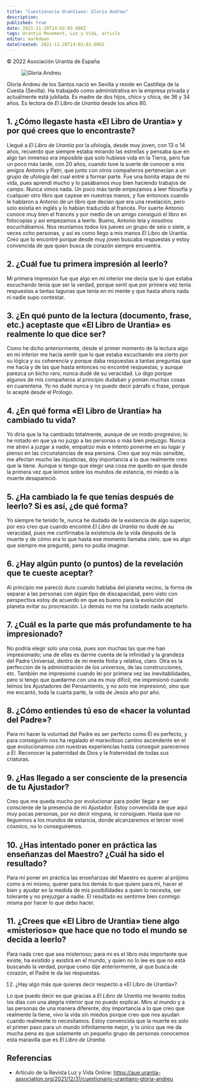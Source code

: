 ```yaml
---
title: "Cuestionario Urantiano: Gloria Andreu"
description: 
published: true
date: 2021-11-28T14:02:03.086Z
tags: Urantia Movement, Luz y Vida, article
editor: markdown
dateCreated: 2021-11-28T14:02:03.086Z
---
```


<p class="v-card v-sheet theme--light grey lighten-3 px-2">© 2022 Asociación Urantia de España</p>

<figure id="Figure_1" class="image urantiapedia">
<img src="/image/article/Luz_y_Vida/LyV_2022_01/Gloria-Santos.png" alt="Gloria Andreu">
</figure>

Gloria Andreu de los Santos nació en Sevilla y reside en Castilleja de la Cuesta (Sevilla). Ha trabajado como administrativa en la empresa privada y actualmente está jubilada. Es madre de dos hijos, chico y chica, de 36 y 34 años. Es lectora de _El Libro de Urantia_ desde los años 80.

## 1. ¿Cómo llegaste hasta «El Libro de Urantia» y por qué crees que lo encontraste?

Llegué a _El Libro de Urantia_ por la ufología, desde muy joven, con 13 o 14 años, recuerdo que siempre estaba mirando las estrellas y pensaba que en algo tan inmenso era imposible que solo hubiese vida en la Tierra, pero fue un poco más tarde, con 20 años, cuando tuve la suerte de conocer a mis amigos Antonio y Patri, que junto con otros compañeros pertenecían a un grupo de ufología del cual entré a formar parte. Fue una bonita etapa de mi vida, pues aprendí mucho y lo pasábamos muy bien haciendo trabajos de campo. Nunca vimos nada. Un poco más tarde empezamos a leer filosofía y cualquier otro libro que cayese en nuestras manos, y fue entonces cuando le hablaron a Antonio de un libro que decían que era una revelación, pero solo existía en inglés y lo habían traducido al francés. Por suerte Antonio conoce muy bien el francés y por medio de un amigo consiguió el libro en fotocopias y así empezamos a leerlo. Bueno, Antonio leía y nosotros escuchábamos. Nos reuníamos todos los jueves un grupo de seis o siete, a veces ocho personas, y así es como llego a mis manos El Libro de Urantia. Creo que lo encontré porque desde muy joven buscaba respuestas y estoy convencida de que quien busca de corazón siempre encuentra.

## 2. ¿Cuál fue tu primera impresión al leerlo?

Mi primera impresión fue que algo en mi interior me decía que lo que estaba escuchando tenía que ser la verdad, porque sentí que por primera vez tenía respuestas a tantas lagunas que tenía en mi mente y que hasta ahora nada ni nadie supo contestar.

## 3. ¿En qué punto de la lectura (documento, frase, etc.) aceptaste que «El Libro de Urantia» es realmente lo que dice ser?

Como he dicho anteriormente, desde el primer momento de la lectura algo en mi interior me hacía sentir que lo que estaba escuchando era cierto por su lógica y su coherencia y porque daba respuestas a tantas preguntas que me hacía y de las que hasta entonces no encontré respuestas, y aunque parezca un bicho raro, nunca dudé de su veracidad. Lo digo porque algunos de mis compañeros al principio dudaban y ponían muchas cosas en cuarentena. Yo no dudé nunca y no puedo decir párrafo o frase, porque lo acepté desde el Prólogo.

## 4. ¿En qué forma «El Libro de Urantia» ha cambiado tu vida?

Yo diría que la ha cambiado totalmente, aunque de un modo progresivo; lo he notado en que ya no juzgo a las personas o más bien prejuzgo. Nunca me atreví a juzgar a nadie, empatizo más e intento ponerme en su lugar y pienso en las circunstancias de esa persona. Creo que soy más sensible, me afectan mucho las injusticias, doy importancia a lo que realmente creo que la tiene. Aunque si tengo que elegir una cosa me quedo en que desde la primera vez que leímos sobre los mundos de estancia, mi miedo a la muerte desapareció.

## 5. ¿Ha cambiado la fe que tenías después de leerlo? Si es así, ¿de qué forma?

Yo siempre he tenido fe, nunca he dudado de la existencia de algo superior, por eso creo que cuando encontré _El Libro de Urantia_ no dudé de su veracidad, pues me confirmaba la existencia de la vida después de la muerte y de cómo era lo que hasta ese momento llamaba cielo, que es algo que siempre me pregunté, pero no podía imaginar.

## 6. ¿Hay algún punto (o puntos) de la revelación que te cueste aceptar?

Al principio me pareció duro cuando hablaba del planeta vecino, la forma de separar a las personas con algún tipo de discapacidad, pero visto con perspectiva estoy de acuerdo en que es bueno para la evolución del planeta evitar su procreación. Lo demás no me ha costado nada aceptarlo.

## 7. ¿Cuál es la parte que más profundamente te ha impresionado?

No podría elegir solo una cosa, pues son muchas las que me han impresionado; una de ellas es darme cuenta de la infinidad y la grandeza del Padre Universal, dentro de mi mente finita y relativa, claro. Otra es la perfección de la administración de los universos, de las construcciones, etc. También me impresionó cuando leí por primera vez las inevitabilidades, pero si tengo que quedarme con una es muy difícil, me impresionó cuando leímos los Ajustadores del Pensamiento, y no solo me impresionó, sino que me encantó, toda la cuarta parte, la vida de Jesús año por año.

## 8. ¿Cómo entiendes tú eso de «hacer la voluntad del Padre»?

Para mi hacer la voluntad del Padre es ser perfecto como Él es perfecto, y para conseguirlo nos ha regalado el maravilloso camino ascendente en el que evolucionamos con nuestras experiencias hasta conseguir parecernos a Él. Reconocer la paternidad de Dios y la fraternidad de todas sus criaturas.

## 9. ¿Has llegado a ser consciente de la presencia de tu Ajustador?

Creo que me queda mucho por evolucionar para poder llegar a ser consciente de la presencia de mi Ajustador. Estoy convencida de que aquí muy pocas personas, por no decir ninguna, lo consiguen. Hasta que no lleguemos a los mundos de estancia, donde alcanzaremos el tercer nivel cósmico, no lo conseguiremos.

## 10. ¿Has intentado poner en práctica las enseñanzas del Maestro? ¿Cuál ha sido el resultado?

Para mí poner en práctica las enseñanzas del Maestro es querer al prójimo como a mí mismo, querer para los demás lo que quiero para mí, hacer el bien y ayudar en la medida de mis posibilidades a quien lo necesita, ser tolerante y no prejuzgar a nadie. El resultado es sentirme bien conmigo misma por hacer lo que debo hacer.

## 11. ¿Crees que «El Libro de Urantia» tiene algo «misterioso» que hace que no todo el mundo se decida a leerlo?

Para nada creo que sea misterioso; para mi es el libro más importante que existe, ha existido y existirá en el mundo, y quien no lo lee es que no está buscando la verdad, porque como dije anteriormente, al que busca de corazón, el Padre le da las respuestas.

12. ¿Hay algo más que quieras decir respecto a «El Libro de Urantia»?

Lo que puedo decir es que gracias a _El Libro de Urantia_ me levanto todos los días con una alegría interior que no puedo explicar. Miro al mundo y a las personas de una manera diferente, doy importancia a lo que creo que realmente la tiene, vivo la vida sin miedos porque creo que nos ayudan cuando realmente lo necesitamos. Estoy convencida que la muerte es solo el primer paso para un mundo infinitamente mejor, y lo único que me da mucha pena es que solamente un pequeño grupo de personas conocemos esta maravilla que es _El Libro de Urantia_.

## Referencias

- Artículo de la Revista Luz y Vida Online: https://aue.urantia-association.org/2021/12/31/cuestionario-urantiano-gloria-andreu